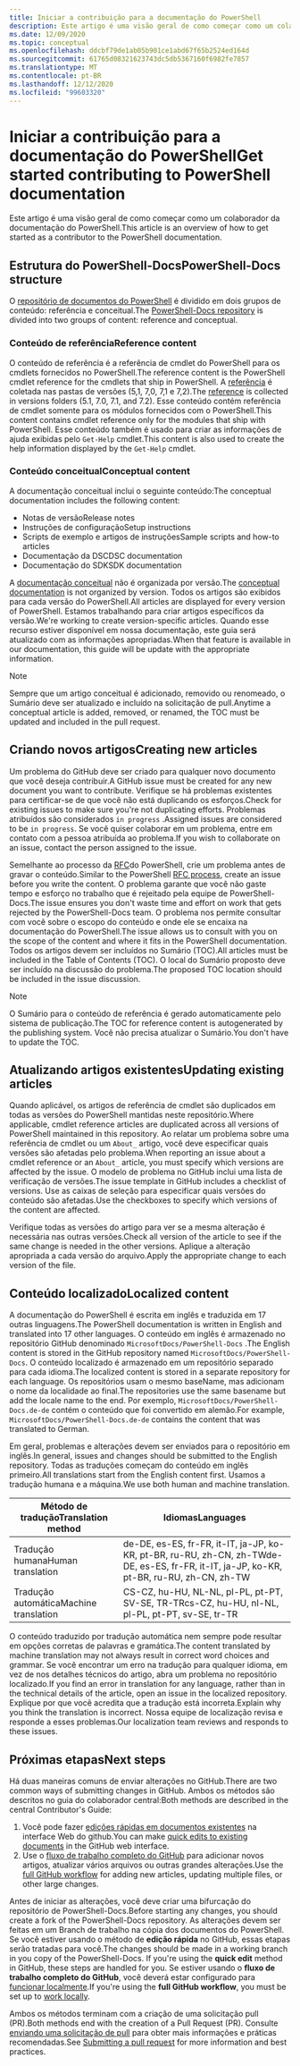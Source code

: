 ```yaml
---
title: Iniciar a contribuição para a documentação do PowerShell
description: Este artigo é uma visão geral de como começar como um colaborador da documentação do PowerShell.
ms.date: 12/09/2020
ms.topic: conceptual
ms.openlocfilehash: ddcbf79de1ab05b901ce1abd67f65b2524ed164d
ms.sourcegitcommit: 61765d08321623743dc5db5367160f6982fe7857
ms.translationtype: MT
ms.contentlocale: pt-BR
ms.lasthandoff: 12/12/2020
ms.locfileid: "99603320"
---
```

# <a name="get-started-contributing-to-powershell-documentation"></a><span data-ttu-id="f6e0e-103">Iniciar a contribuição para a documentação do PowerShell</span><span class="sxs-lookup"><span data-stu-id="f6e0e-103">Get started contributing to PowerShell documentation</span></span>

<span data-ttu-id="f6e0e-104">Este artigo é uma visão geral de como começar como um colaborador da documentação do PowerShell.</span><span class="sxs-lookup"><span data-stu-id="f6e0e-104">This article is an overview of how to get started as a contributor to the PowerShell documentation.</span></span>

## <a name="powershell-docs-structure"></a><span data-ttu-id="f6e0e-105">Estrutura do PowerShell-Docs</span><span class="sxs-lookup"><span data-stu-id="f6e0e-105">PowerShell-Docs structure</span></span>

<span data-ttu-id="f6e0e-106">O [repositório de documentos do PowerShell][psdocs] é dividido em dois grupos de conteúdo: referência e conceitual.</span><span class="sxs-lookup"><span data-stu-id="f6e0e-106">The [PowerShell-Docs repository][psdocs] is divided into two groups of content: reference and conceptual.</span></span>

### <a name="reference-content"></a><span data-ttu-id="f6e0e-107">Conteúdo de referência</span><span class="sxs-lookup"><span data-stu-id="f6e0e-107">Reference content</span></span>

<span data-ttu-id="f6e0e-108">O conteúdo de referência é a referência de cmdlet do PowerShell para os cmdlets fornecidos no PowerShell.</span><span class="sxs-lookup"><span data-stu-id="f6e0e-108">The reference content is the PowerShell cmdlet reference for the cmdlets that ship in PowerShell.</span></span>
<span data-ttu-id="f6e0e-109">A [referência][ref] é coletada nas pastas de versões (5,1, 7,0, 7,1 e 7,2).</span><span class="sxs-lookup"><span data-stu-id="f6e0e-109">The [reference][ref] is collected in versions folders (5.1, 7.0, 7.1, and 7.2).</span></span> <span data-ttu-id="f6e0e-110">Esse conteúdo contém referência de cmdlet somente para os módulos fornecidos com o PowerShell.</span><span class="sxs-lookup"><span data-stu-id="f6e0e-110">This content contains cmdlet reference only for the modules that ship with PowerShell.</span></span> <span data-ttu-id="f6e0e-111">Esse conteúdo também é usado para criar as informações de ajuda exibidas pelo `Get-Help` cmdlet.</span><span class="sxs-lookup"><span data-stu-id="f6e0e-111">This content is also used to create the help information displayed by the `Get-Help` cmdlet.</span></span>

### <a name="conceptual-content"></a><span data-ttu-id="f6e0e-112">Conteúdo conceitual</span><span class="sxs-lookup"><span data-stu-id="f6e0e-112">Conceptual content</span></span>

<span data-ttu-id="f6e0e-113">A documentação conceitual inclui o seguinte conteúdo:</span><span class="sxs-lookup"><span data-stu-id="f6e0e-113">The conceptual documentation includes the following content:</span></span>

- <span data-ttu-id="f6e0e-114">Notas de versão</span><span class="sxs-lookup"><span data-stu-id="f6e0e-114">Release notes</span></span>
- <span data-ttu-id="f6e0e-115">Instruções de configuração</span><span class="sxs-lookup"><span data-stu-id="f6e0e-115">Setup instructions</span></span>
- <span data-ttu-id="f6e0e-116">Scripts de exemplo e artigos de instruções</span><span class="sxs-lookup"><span data-stu-id="f6e0e-116">Sample scripts and how-to articles</span></span>
- <span data-ttu-id="f6e0e-117">Documentação da DSC</span><span class="sxs-lookup"><span data-stu-id="f6e0e-117">DSC documentation</span></span>
- <span data-ttu-id="f6e0e-118">Documentação do SDK</span><span class="sxs-lookup"><span data-stu-id="f6e0e-118">SDK documentation</span></span>

<span data-ttu-id="f6e0e-119">A [documentação conceitual][conceptual] não é organizada por versão.</span><span class="sxs-lookup"><span data-stu-id="f6e0e-119">The [conceptual documentation][conceptual] is not organized by version.</span></span> <span data-ttu-id="f6e0e-120">Todos os artigos são exibidos para cada versão do PowerShell.</span><span class="sxs-lookup"><span data-stu-id="f6e0e-120">All articles are displayed for every version of PowerShell.</span></span> <span data-ttu-id="f6e0e-121">Estamos trabalhando para criar artigos específicos da versão.</span><span class="sxs-lookup"><span data-stu-id="f6e0e-121">We're working to create version-specific articles.</span></span> <span data-ttu-id="f6e0e-122">Quando esse recurso estiver disponível em nossa documentação, este guia será atualizado com as informações apropriadas.</span><span class="sxs-lookup"><span data-stu-id="f6e0e-122">When that feature is available in our documentation, this guide will be update with the appropriate information.</span></span>

> [!NOTE]
> <span data-ttu-id="f6e0e-123">Sempre que um artigo conceitual é adicionado, removido ou renomeado, o Sumário deve ser atualizado e incluído na solicitação de pull.</span><span class="sxs-lookup"><span data-stu-id="f6e0e-123">Anytime a conceptual article is added, removed, or renamed, the TOC must be updated and included in the pull request.</span></span>

## <a name="creating-new-articles"></a><span data-ttu-id="f6e0e-124">Criando novos artigos</span><span class="sxs-lookup"><span data-stu-id="f6e0e-124">Creating new articles</span></span>

<span data-ttu-id="f6e0e-125">Um problema do GitHub deve ser criado para qualquer novo documento que você deseja contribuir.</span><span class="sxs-lookup"><span data-stu-id="f6e0e-125">A GitHub issue must be created for any new document you want to contribute.</span></span> <span data-ttu-id="f6e0e-126">Verifique se há problemas existentes para certificar-se de que você não está duplicando os esforços.</span><span class="sxs-lookup"><span data-stu-id="f6e0e-126">Check for existing issues to make sure you're not duplicating efforts.</span></span> <span data-ttu-id="f6e0e-127">Problemas atribuídos são considerados `in progress` .</span><span class="sxs-lookup"><span data-stu-id="f6e0e-127">Assigned issues are considered to be `in progress`.</span></span> <span data-ttu-id="f6e0e-128">Se você quiser colaborar em um problema, entre em contato com a pessoa atribuída ao problema.</span><span class="sxs-lookup"><span data-stu-id="f6e0e-128">If you wish to collaborate on an issue, contact the person assigned to the issue.</span></span>

<span data-ttu-id="f6e0e-129">Semelhante ao processo da [RFC][rfc]do PowerShell, crie um problema antes de gravar o conteúdo.</span><span class="sxs-lookup"><span data-stu-id="f6e0e-129">Similar to the PowerShell [RFC process][rfc], create an issue before you write the content.</span></span> <span data-ttu-id="f6e0e-130">O problema garante que você não gaste tempo e esforço no trabalho que é rejeitado pela equipe de PowerShell-Docs.</span><span class="sxs-lookup"><span data-stu-id="f6e0e-130">The issue ensures you don't waste time and effort on work that gets rejected by the PowerShell-Docs team.</span></span> <span data-ttu-id="f6e0e-131">O problema nos permite consultar com você sobre o escopo do conteúdo e onde ele se encaixa na documentação do PowerShell.</span><span class="sxs-lookup"><span data-stu-id="f6e0e-131">The issue allows us to consult with you on the scope of the content and where it fits in the PowerShell documentation.</span></span> <span data-ttu-id="f6e0e-132">Todos os artigos devem ser incluídos no Sumário (TOC).</span><span class="sxs-lookup"><span data-stu-id="f6e0e-132">All articles must be included in the Table of Contents (TOC).</span></span> <span data-ttu-id="f6e0e-133">O local do Sumário proposto deve ser incluído na discussão do problema.</span><span class="sxs-lookup"><span data-stu-id="f6e0e-133">The proposed TOC location should be included in the issue discussion.</span></span>

> [!NOTE]
> <span data-ttu-id="f6e0e-134">O Sumário para o conteúdo de referência é gerado automaticamente pelo sistema de publicação.</span><span class="sxs-lookup"><span data-stu-id="f6e0e-134">The TOC for reference content is autogenerated by the publishing system.</span></span> <span data-ttu-id="f6e0e-135">Você não precisa atualizar o Sumário.</span><span class="sxs-lookup"><span data-stu-id="f6e0e-135">You don't have to update the TOC.</span></span>

## <a name="updating-existing-articles"></a><span data-ttu-id="f6e0e-136">Atualizando artigos existentes</span><span class="sxs-lookup"><span data-stu-id="f6e0e-136">Updating existing articles</span></span>

<span data-ttu-id="f6e0e-137">Quando aplicável, os artigos de referência de cmdlet são duplicados em todas as versões do PowerShell mantidas neste repositório.</span><span class="sxs-lookup"><span data-stu-id="f6e0e-137">Where applicable, cmdlet reference articles are duplicated across all versions of PowerShell maintained in this repository.</span></span> <span data-ttu-id="f6e0e-138">Ao relatar um problema sobre uma referência de cmdlet ou um `About_` artigo, você deve especificar quais versões são afetadas pelo problema.</span><span class="sxs-lookup"><span data-stu-id="f6e0e-138">When reporting an issue about a cmdlet reference or an `About_` article, you must specify which versions are affected by the issue.</span></span> <span data-ttu-id="f6e0e-139">O modelo de problema no GitHub inclui uma lista de verificação de versões.</span><span class="sxs-lookup"><span data-stu-id="f6e0e-139">The issue template in GitHub includes a checklist of versions.</span></span> <span data-ttu-id="f6e0e-140">Use as caixas de seleção para especificar quais versões do conteúdo são afetadas.</span><span class="sxs-lookup"><span data-stu-id="f6e0e-140">Use the checkboxes to specify which versions of the content are affected.</span></span>

<span data-ttu-id="f6e0e-141">Verifique todas as versões do artigo para ver se a mesma alteração é necessária nas outras versões.</span><span class="sxs-lookup"><span data-stu-id="f6e0e-141">Check all version of the article to see if the same change is needed in the other versions.</span></span> <span data-ttu-id="f6e0e-142">Aplique a alteração apropriada a cada versão do arquivo.</span><span class="sxs-lookup"><span data-stu-id="f6e0e-142">Apply the appropriate change to each version of the file.</span></span>

## <a name="localized-content"></a><span data-ttu-id="f6e0e-143">Conteúdo localizado</span><span class="sxs-lookup"><span data-stu-id="f6e0e-143">Localized content</span></span>

<span data-ttu-id="f6e0e-144">A documentação do PowerShell é escrita em inglês e traduzida em 17 outras linguagens.</span><span class="sxs-lookup"><span data-stu-id="f6e0e-144">The PowerShell documentation is written in English and translated into 17 other languages.</span></span> <span data-ttu-id="f6e0e-145">O conteúdo em inglês é armazenado no repositório GitHub denominado `MicrosoftDocs/PowerShell-Docs` .</span><span class="sxs-lookup"><span data-stu-id="f6e0e-145">The English content is stored in the GitHub repository named `MicrosoftDocs/PowerShell-Docs`.</span></span> <span data-ttu-id="f6e0e-146">O conteúdo localizado é armazenado em um repositório separado para cada idioma.</span><span class="sxs-lookup"><span data-stu-id="f6e0e-146">The localized content is stored in a separate repository for each language.</span></span> <span data-ttu-id="f6e0e-147">Os repositórios usam o mesmo baseName, mas adicionam o nome da localidade ao final.</span><span class="sxs-lookup"><span data-stu-id="f6e0e-147">The repositories use the same basename but add the locale name to the end.</span></span> <span data-ttu-id="f6e0e-148">Por exemplo, `MicrosoftDocs/PowerShell-Docs.de-de` contém o conteúdo que foi convertido em alemão.</span><span class="sxs-lookup"><span data-stu-id="f6e0e-148">For example, `MicrosoftDocs/PowerShell-Docs.de-de` contains the content that was translated to German.</span></span>

<span data-ttu-id="f6e0e-149">Em geral, problemas e alterações devem ser enviados para o repositório em inglês.</span><span class="sxs-lookup"><span data-stu-id="f6e0e-149">In general, issues and changes should be submitted to the English repository.</span></span> <span data-ttu-id="f6e0e-150">Todas as traduções começam do conteúdo em inglês primeiro.</span><span class="sxs-lookup"><span data-stu-id="f6e0e-150">All translations start from the English content first.</span></span> <span data-ttu-id="f6e0e-151">Usamos a tradução humana e a máquina.</span><span class="sxs-lookup"><span data-stu-id="f6e0e-151">We use both human and machine translation.</span></span>

| <span data-ttu-id="f6e0e-152">Método de tradução</span><span class="sxs-lookup"><span data-stu-id="f6e0e-152">Translation method</span></span>  |                              <span data-ttu-id="f6e0e-153">Idiomas</span><span class="sxs-lookup"><span data-stu-id="f6e0e-153">Languages</span></span>                               |
| ------------------- | -------------------------------------------------------------------- |
| <span data-ttu-id="f6e0e-154">Tradução humana</span><span class="sxs-lookup"><span data-stu-id="f6e0e-154">Human translation</span></span>   | <span data-ttu-id="f6e0e-155">de-DE, es-ES, fr-FR, it-IT, ja-JP, ko-KR, pt-BR, ru-RU, zh-CN, zh-TW</span><span class="sxs-lookup"><span data-stu-id="f6e0e-155">de-DE, es-ES, fr-FR, it-IT, ja-JP, ko-KR, pt-BR, ru-RU, zh-CN, zh-TW</span></span> |
| <span data-ttu-id="f6e0e-156">Tradução automática</span><span class="sxs-lookup"><span data-stu-id="f6e0e-156">Machine translation</span></span> | <span data-ttu-id="f6e0e-157">CS-CZ, hu-HU, NL-NL, pl-PL, pt-PT, SV-SE, TR-TR</span><span class="sxs-lookup"><span data-stu-id="f6e0e-157">cs-CZ, hu-HU, nl-NL, pl-PL, pt-PT, sv-SE, tr-TR</span></span>                      |

<span data-ttu-id="f6e0e-158">O conteúdo traduzido por tradução automática nem sempre pode resultar em opções corretas de palavras e gramática.</span><span class="sxs-lookup"><span data-stu-id="f6e0e-158">The content translated by machine translation may not always result in correct word choices and grammar.</span></span> <span data-ttu-id="f6e0e-159">Se você encontrar um erro na tradução para qualquer idioma, em vez de nos detalhes técnicos do artigo, abra um problema no repositório localizado.</span><span class="sxs-lookup"><span data-stu-id="f6e0e-159">If you find an error in translation for any language, rather than in the technical details of the article, open an issue in the localized repository.</span></span> <span data-ttu-id="f6e0e-160">Explique por que você acredita que a tradução está incorreta.</span><span class="sxs-lookup"><span data-stu-id="f6e0e-160">Explain why you think the translation is incorrect.</span></span> <span data-ttu-id="f6e0e-161">Nossa equipe de localização revisa e responde a esses problemas.</span><span class="sxs-lookup"><span data-stu-id="f6e0e-161">Our localization team reviews and responds to these issues.</span></span>

## <a name="next-steps"></a><span data-ttu-id="f6e0e-162">Próximas etapas</span><span class="sxs-lookup"><span data-stu-id="f6e0e-162">Next steps</span></span>

<span data-ttu-id="f6e0e-163">Há duas maneiras comuns de enviar alterações no GitHub.</span><span class="sxs-lookup"><span data-stu-id="f6e0e-163">There are two common ways of submitting changes in GitHub.</span></span> <span data-ttu-id="f6e0e-164">Ambos os métodos são descritos no guia do colaborador central:</span><span class="sxs-lookup"><span data-stu-id="f6e0e-164">Both methods are described in the central Contributor's Guide:</span></span>

1. <span data-ttu-id="f6e0e-165">Você pode fazer [edições rápidas em documentos existentes](/contribute/#quick-edits-to-existing-documents) na interface Web do github.</span><span class="sxs-lookup"><span data-stu-id="f6e0e-165">You can make [quick edits to existing documents](/contribute/#quick-edits-to-existing-documents) in the GitHub web interface.</span></span>
1. <span data-ttu-id="f6e0e-166">Use o [fluxo de trabalho completo do GitHub][making-changes] para adicionar novos artigos, atualizar vários arquivos ou outras grandes alterações.</span><span class="sxs-lookup"><span data-stu-id="f6e0e-166">Use the [full GitHub workflow][making-changes] for adding new articles, updating multiple files, or other large changes.</span></span>

<span data-ttu-id="f6e0e-167">Antes de iniciar as alterações, você deve criar uma bifurcação do repositório de PowerShell-Docs.</span><span class="sxs-lookup"><span data-stu-id="f6e0e-167">Before starting any changes, you should create a fork of the PowerShell-Docs repository.</span></span> <span data-ttu-id="f6e0e-168">As alterações devem ser feitas em um Branch de trabalho na cópia dos documentos do PowerShell. Se você estiver usando o método de **edição rápida** no GitHub, essas etapas serão tratadas para você.</span><span class="sxs-lookup"><span data-stu-id="f6e0e-168">The changes should be made in a working branch in you copy of the PowerShell-Docs. If you're using the **quick edit** method in GitHub, these steps are handled for you.</span></span> <span data-ttu-id="f6e0e-169">Se estiver usando o **fluxo de trabalho completo do GitHub**, você deverá estar configurado para [funcionar localmente][fork].</span><span class="sxs-lookup"><span data-stu-id="f6e0e-169">If you're using the **full GitHub workflow**, you must be set up to [work locally][fork].</span></span>

<span data-ttu-id="f6e0e-170">Ambos os métodos terminam com a criação de uma solicitação pull (PR).</span><span class="sxs-lookup"><span data-stu-id="f6e0e-170">Both methods end with the creation of a Pull Request (PR).</span></span> <span data-ttu-id="f6e0e-171">Consulte [enviando uma solicitação de pull](pull-requests.md) para obter mais informações e práticas recomendadas.</span><span class="sxs-lookup"><span data-stu-id="f6e0e-171">See [Submitting a pull request](pull-requests.md) for more information and best practices.</span></span>

<!--link refs-->
[conceptual]: https://github.com/MicrosoftDocs/PowerShell-Docs/tree/staging/reference/docs-conceptual
[fork]: /contribute/get-started-setup-local#fork-the-repository
[making-changes]: /contribute/how-to-write-workflows-major#making-your-changes
[psdocs]: https://github.com/MicrosoftDocs/PowerShell-Docs
[ref]: https://github.com/MicrosoftDocs/PowerShell-Docs/tree/staging/reference
[rfc]: https://github.com/PowerShell/powershell-rfc/blob/master/RFC0000-RFC-Process.md

